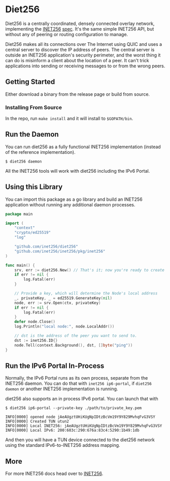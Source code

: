 # Diet256
Diet256 is a centrally coordinated, densely connected overlay network, implementing the [INET256](https://github.com/inet256/inet256) [spec](https://github.com/inet256/inet256/blob/master/docs/10_Spec.md).
It's the same simple INET256 API, but without any of peering or routing configuration to manage.

Diet256 makes all its connections over The Internet using QUIC and uses a central server to discover the IP address of peers.
The central server is outside an INET256 application's security perimeter, and the worst thing it can do is misinform a client about the location of a peer.
It can't trick applications into sending or receiving messages to or from the wrong peers.

## Getting Started
Either download a binary from the release page or build from source.

### Installing From Source
In the repo, run `make install` and it will install to `$GOPATH/bin`.

## Run the Daemon
You can run diet256 as a fully functional INET256 implementation (instead of the reference implementation).

```shell
$ diet256 daemon
```

All the INET256 tools will work with diet256 including the IPv6 Portal.

## Using this Library
You can import this package as a go library and build an INET256 application without running any additional daemon processes.

```go
package main

import (
	"context"
	"crypto/ed25519"
	"log"

	"github.com/inet256/diet256"
	"github.com/inet256/inet256/pkg/inet256"
)

func main() {
	srv, err := diet256.New() // That's it; now you're ready to create Nodes.
	if err != nil {
		log.Fatal(err)
	}

	// Provide a key, which will determine the Node's local address
	_, privateKey, _ = ed25519.GenerateKey(nil)
	node, err := srv.Open(ctx, privateKey)
	if err != nil {
		log.Fatal(err)
	}
	defer node.Close()
	log.Println("local node:", node.LocalAddr())

	// dst is the address of the peer you want to send to.
	dst := inet256.ID{}
	node.Tell(context.Background(), dst, []byte("ping"))
}
```

## Run the IPv6 Portal In-Process
Normally, the IPv6 Portal runs as its own process, separate from the INET256 daemon.
You can do that with `inet256 ip6-portal`, if `diet256 daemon` or another INET256 implementation is running.

diet256 also supports an in process IPv6 portal.  You can launch that with
```shell
$ diet256 ip6-portal --private-key ./path/to/private_key.pem

INFO[0000] opened node jAeAUgztUHiKUgNpIDtzBcVm19Y9Y829MvhqFvG3VSY
INFO[0000] Created TUN utun2
INFO[0000] Local INET256: jAeAUgztUHiKUgNpIDtzBcVm19Y9Y829MvhqFvG3VSY
INFO[0000] Local IPv6: 200:603c:290:676a:83c4:5290:1b49:1db
```
And then you will have a TUN device connected to the diet256 network using the standard IPv6-to-INET256 address mapping.

## More
For more INET256 docs head over to [INET256](https://github.com/inet256/inet256).
